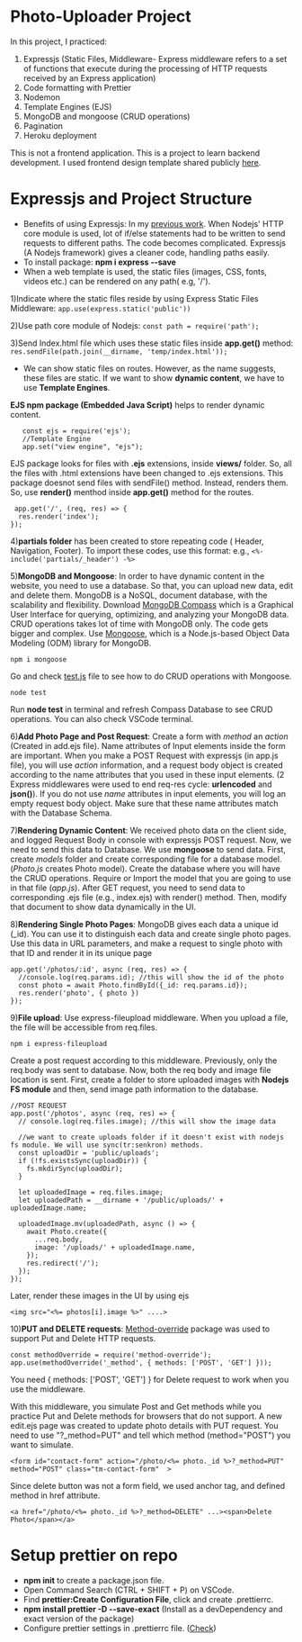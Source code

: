 # Photo-Uploader Project
In this project, I practiced:
1) Expressjs (Static Files, Middleware- Express middleware refers to a set of functions that execute during the processing of HTTP requests received by an Express application)
2) Code formatting with Prettier
3) Nodemon
4) Template Engines (EJS)
5) MongoDB and mongoose (CRUD operations)
6) Pagination
7) Heroku deployment

This is not a frontend application. This is a project to learn backend development. I used frontend design template shared publicly <a href="https://templatemo.com/tm-552-video-catalog">here</a>. 

# Expressjs and Project Structure
- Benefits of using Expressjs: In my <a href="https://github.com/DKatuk/nodejs-server">previous work</a>. When Nodejs' HTTP core module is used, lot of if/else statements had to be written to send requests to different paths. The code becomes complicated. Expressjs (A Nodejs framework) gives a cleaner code, handling paths easily.
- To install package: **npm i express --save**
- When a web template is used, the static files (images, CSS, fonts, videos etc.) can be rendered on any path( e.g, '/'). 

 1)Indicate where the static files reside by using Express Static Files Middleware: ```app.use(express.static('public'))```

 2)Use path core module of Nodejs: ```const path = require('path');```

 3)Send Index.html file which uses these static files inside **app.get()** method: ```res.sendFile(path.join(__dirname, 'temp/index.html'));```
- We can show static files on routes. However, as the name suggests, these files are static. If we want to show **dynamic content**, we have to use **Template Engines**. 

**EJS npm package (Embedded Java Script)** helps to render dynamic content. 
 ```npm i ejs
    const ejs = require('ejs');
    //Template Engine
    app.set("view engine", "ejs");
```
  EJS package looks for files with **.ejs** extensions, inside **views/** folder. So, all the files with .html extensions have been changed to .ejs extensions.
  This package doesnot send files with sendFile() method. Instead, renders them. So, use **render()** menthod inside **app.get()** method for the routes.
```
 app.get('/', (req, res) => {
  res.render('index');
});
```

4)**partials folder** has been created to store repeating code ( Header, Navigation, Footer). To import these codes, use this format: e.g., ```<%- include('partials/_header') -%>```

5)**MongoDB and Mongoose**: In order to have dynamic content in the website, you need to use a database. So that, you can upload new data, edit and delete them. MongoDB is a NoSQL, document database, with the scalability and flexibility. 
Download <a href="https://www.mongodb.com/products/compass">MongoDB Compass</a> which is a Graphical User Interface for querying, optimizing, and analyzing your MongoDB data.
CRUD operations takes lot of time with MongoDB only. The code gets bigger and complex. Use <a href="https://mongoosejs.com/">Mongoose</a>, which is a Node.js-based Object Data Modeling (ODM) library for MongoDB.
```
npm i mongoose
```
Go and check <a href="https://github.com/DKatuk/photo-uploader/blob/main/test.js">test.js</a> file to see how to do CRUD operations with Mongoose.

```
node test
```

Run **node test** in terminal and refresh Compass Database to see CRUD operations. You can also check VSCode terminal.

6)**Add Photo Page and Post Request**: Create a form with *method* an *action* (Created in add.ejs file). Name attributes of Input elements inside the form are important. When you make a POST Request with expressjs (in app.js file), you will use *action* information, and a request body object is created according to the name attributes that you used in these input elements. (2 Express middlewares were used to end req-res cycle: **urlencoded** and **json()**). If you do not use *name* attributes in input elements, you will log an empty request body object. Make sure that these name attributes match with the Database Schema.

7)**Rendering Dynamic Content**: We received photo data on the client side, and logged Request Body in console with expressjs POST request. Now, we need to send this data to Database. We use **mongoose** to send data. First, create *models* folder and create corresponding file for a database model. (*Photo.js* creates Photo model). Create the database where you will have the CRUD operations. Require or Import the model that you are going to use in that file (*app.js*). After GET request, you need to send data to corresponding .ejs file (e.g., index.ejs) with render() method. Then, modify that document to show data dynamically in the UI.

8)**Rendering Single Photo Pages**: MongoDB gives each data a unique id (_id). You can use it to distinguish each data and create single photo pages. Use this data in URL parameters, and make a request to single photo with that ID and render it in its unique page

```
app.get('/photos/:id', async (req, res) => {
  //console.log(req.params.id); //this will show the id of the photo
  const photo = await Photo.findById({_id: req.params.id});
  res.render('photo', { photo })
});
```

9)**File upload**: Use express-fileupload middleware. When you upload a file, the file will be accessible from req.files.

```
npm i express-fileupload
```
Create a post request according to this middleware. Previously, only the req.body was sent to database. Now, both the req body and image file location is sent. First, create a folder to store uploaded images with **Nodejs FS module** and then, send image path information to the database.
```
//POST REQUEST
app.post('/photos', async (req, res) => {
  // console.log(req.files.image); //this will show the image data

  //we want to create uploads folder if it doesn't exist with nodejs fs module. We will use sync(tr:senkron) methods.
  const uploadDir = 'public/uploads';
  if (!fs.existsSync(uploadDir)) {
    fs.mkdirSync(uploadDir);
  }

  let uploadedImage = req.files.image;
  let uploadedPath = __dirname + '/public/uploads/' + uploadedImage.name;

  uploadedImage.mv(uploadedPath, async () => {
    await Photo.create({
      ...req.body,
      image: '/uploads/' + uploadedImage.name,
    });
    res.redirect('/');
  });
});
```

Later, render these images in the UI by using ejs 
``` 
<img src="<%= photos[i].image %>" ....> 
``` 

10)**PUT and DELETE requests**: <a href="">Method-override</a> package was used to support Put and Delete HTTP requests.
```
const methodOverride = require('method-override');
app.use(methodOverride('_method', { methods: ['POST', 'GET'] }));
```
You need { methods: ['POST', 'GET'] } for Delete request to work when you use the middleware.

With this middleware, you simulate Post and Get methods while you practice Put and Delete methods for browsers that do not support. A new edit.ejs page was created to update photo details with PUT request. You need to use "?_method=PUT" and tell which method (method="POST") you want to simulate.
```
<form id="contact-form" action="/photo/<%= photo._id %>?_method=PUT" method="POST" class="tm-contact-form"  >
```
Since delete button was not a form field, we used anchor tag, and defined method in href attribute.
```
<a href="/photo/<%= photo._id %>?_method=DELETE" ...><span>Delete Photo</span></a>
```



# Setup prettier on repo
- **npm init** to create a package.json file.
- Open Command Search (CTRL + SHIFT + P) on VSCode.
- Find **prettier:Create Configuration File**, click and create .prettierrc.
- **npm install prettier -D --save-exact** (Install as a devDependency and exact version of the package)
- Configure prettier settings in .prettierrc file. (<a href="https://github.com/DKatuk/photo-uploader/blob/main/.prettierrc">Check</a>)
